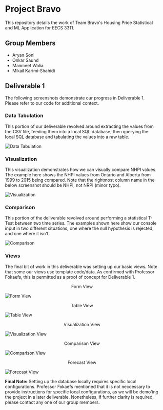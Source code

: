 # Project Bravo

This repository details the work of Team Bravo's Housing Price Statistical and ML Application for EECS 3311.

## Group Members

- Aryan Soni
- Onkar Saund
- Manmeet Walia
- Mikail Karimi-Shahidi

## Deliverable 1

The following screenshots demonstrate our progress in Deliverable 1. Please refer to our code for additional context.

### Data Tabulation

This portion of our deliverable revolved around extracting the values from the CSV file, feeding them into a local SQL database, then querying the local SQL database and tabulating the values into a raw table.

![Data Tabulation](imgs/deliverable-1/raw_table.png)

### Visualization

This visualization demonstrates how we can visually compare NHPI values. The example here shows the NHPI values from Ontario and Alberta from 1999 to 2015 being compared. Note that the rightmost column name in the below screenshot should be NHPI, not NRPI (minor typo).

![Visualization](imgs/deliverable-1/visualization.png)

### Comparison

This portion of the deliverable revolved around performing a statistical T-Test between two time series. The examples shown here show our console input in two different situations, one where the null hypothesis is rejected, and one where it isn't.

![Comparison](imgs/deliverable-1/comparison.png)

### Views

The final bit of work in this deliverable was setting up our basic views. Note that some our views use template code/data. As confirmed with Professor Fokaefs, this is permitted as a proof of concept for Deliverable 1.

<p align = "center">Form View</p>

![Form View](imgs/deliverable-1/form_view.png)

<p align = "center">Table View</p>

![Table View](imgs/deliverable-1/table_view.png)

<p align = "center">Visualization View</p>

![Visualization View](imgs/deliverable-1/visualization_view.png)

<p align = "center">Comparison View</p>

![Comparison View](imgs/deliverable-1/comparison_view.png)

<p align = "center">Forecast View</p>

![Forecast View](imgs/deliverable-1/forecast_view.png)

**Final Note:** Setting up the database locally requires specific local configurations. Professor Fokaefs mentioned that it is not neccessary to provide instructions for specific local configurations, as we will be demo'ing the project in a later deliverable. Nonetheless, if further clarity is required, please contact any one of our group members.
